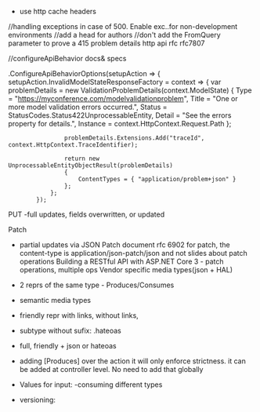 ﻿- use http cache headers

//handling exceptions in case of 500. Enable exc..for non-development environments
//add a head for authors
//don't add the FromQuery parameter to prove a 415
problem details http api rfc rfc7807

//configureApiBehavior docs& specs

  .ConfigureApiBehaviorOptions(setupAction =>
            {
                setupAction.InvalidModelStateResponseFactory = context =>
                {
                    var problemDetails = new ValidationProblemDetails(context.ModelState)
                    {
                        Type = "https://myconference.com/modelvalidationproblem",
                        Title = "One or more model validation errors occurred.",
                        Status = StatusCodes.Status422UnprocessableEntity,
                        Detail = "See the errors property for details.",
                        Instance = context.HttpContext.Request.Path
                    };

                    problemDetails.Extensions.Add("traceId", context.HttpContext.TraceIdentifier);

                    return new UnprocessableEntityObjectResult(problemDetails)
                    {
                        ContentTypes = { "application/problem+json" }
                    };
                };
            });

PUT
-full updates, fields overwritten, or updated

Patch
- partial updates via JSON Patch document
rfc 6902
for patch, the content-type is application/json-patch/json and not 
slides about patch operations
Building a RESTful API with ASP.NET Core 3 - patch operations, multiple ops
Vendor specific media types(json + HAL)
- 2 reprs of the same type - Produces/Consumes
- semantic media types
- friendly repr with links, without links, 

- subtype without sufix: .hateoas
- full, friendly + json or hateoas
- adding [Produces] over the action it will only enforce strictness. it can be added at controller level.
No need to add that globally

- Values for input:
 -consuming different types

 - versioning:
